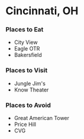 # Cincinnati, OH

### Places to Eat
- City View
- Eagle OTR
- Bakersfield

### Places to Visit
- Jungle Jim's
- Know Theater

### Places to Avoid
- Great American Tower
- Price Hill
- CVG
